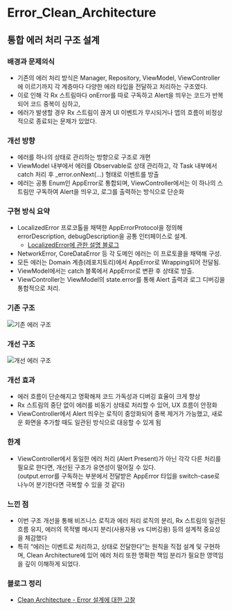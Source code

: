 # Error_Clean_Architecture

## 통합 에러 처리 구조 설계

### 배경과 문제의식
- 기존의 에러 처리 방식은 Manager, Repository, ViewModel, ViewController에 이르기까지 각 계층마다 다양한 에러 타입을 전달하고 처리하는 구조였다.
- 이로 인해 각 Rx 스트림마다 onError를 따로 구독하고 Alert을 띄우는 코드가 반복되어 코드 중복이 심하고,
- 에러가 발생할 경우 Rx 스트림이 끊겨 UI 이벤트가 무시되거나 앱의 흐름이 비정상적으로 종료되는 문제가 있었다.

 
### 개선 방향
- 에러를 하나의 상태로 관리하는 방향으로 구조로 개편
- ViewModel 내부에서 에러를 Observable<AppError>로 상태 관리하고, 각 Task 내부에서 catch 처리 후 _error.onNext(...) 형태로 이벤트를 방출
- 에러는 공통 Enum인 AppError로 통합되며, ViewController에서는 이 하나의 스트림만 구독하여 Alert을 띄우고, 로그를 출력하는 방식으로 단순화

 
### 구현 방식 요약
- LocalizedError 프로코톨을 채택한 AppErrorProtocol을 정의해 errorDescription, debugDescription을 공통 인터페이스로 설계.
  - [LocalizedError에 관한 설명 블로그](https://soo-hyn.tistory.com/147)
- NetworkError, CoreDataError 등 각 도메인 에러는 이 프로토콜을 채택해 구성.
- 모든 에러는 Domain 계층(레포지토리)에서 AppError로 Wrapping되어 전달됨.
- ViewModel에서는 catch 블록에서 AppError로 변환 후 상태로 방출.
- ViewController는 ViewModel의 state.error를 통해 Alert 출력과 로그 디버깅을 통합적으로 처리.


### 기존 구조
![기존 에러 구조](https://github.com/user-attachments/assets/51640495-f664-4c66-9d22-fed865bb2ab3)

### 개선 구조
![개선 에러 구조](https://github.com/user-attachments/assets/1ccb7eb1-5b35-4114-94b2-33e7d67aff63)

### 개선 효과
- 에러 흐름이 단순해지고 명확해져 코드 가독성과 디버깅 효율이 크게 향상
- Rx 스트림의 중단 없이 에러를 비동기 상태로 처리할 수 있어, UX 흐름이 안정화
- ViewController에서 Alert 띄우는 로직이 중앙화되어 중복 제거가 가능했고, 새로운 화면을 추가할 때도 일관된 방식으로 대응할 수 있게 됨

### 한계
- ViewController에서 동일한 에러 처리 (Alert Present)가 아닌 각각 다른 처리를 필요로 한다면, 개선된 구조가 유연성이 떨어질 수 있다.    
  (output.error를 구독하는 부분에서 전달받은 AppError 타입을 switch-case로 나누어 분기한다면 극복할 수 있을 것 같다)
 
### 느낀 점
- 이번 구조 개선을 통해 비즈니스 로직과 에러 처리 로직의 분리, Rx 스트림의 일관된 흐름 유지, 에러의 목적별 메시지 분리(사용자용 vs 디버깅용) 등의 설계적 중요성을 체감했다
- 특히 “에러는 이벤트로 처리하고, 상태로 전달한다”는 원칙을 직접 설계 및 구현하며, Clean Architecture에 있어 에러 처리 또한 명확한 책임 분리가 필요한 영역임을 깊이 이해하게 되었다.

### 블로그 정리
- [Clean Architecture - Error 설계에 대한 고찰](https://soo-hyn.tistory.com/153)
